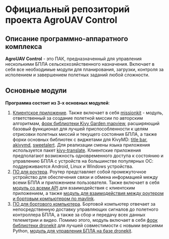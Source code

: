 # Официальный репозиторий проекта AgroUAV Control
## Описание программно-аппаратного комплекса
**AgroUAV Control** - это ПАК, предназначенный для управления несколькими БПЛА сельскохозяйственного назначения. Включает в себя все необходимые модули для планирования, загрузки, контроля за исполением и завершением полетных заданий любой сложности.
## Основные модули
**Программа состоит из 3-х основных модулей**:
1. [Клиентское приложение](https://github.com/AlesavigoSoftware/agro-uav-app). Также включает в себя [missionkit](https://github.com/AlesavigoSoftware/agro-uav-missionkit) - модуль, ответственный за создание полетной миссии по авторским алгоритмам, [форк библиотеки Kivy Garden mapview](https://github.com/AlesavigoSoftware/mapview-production-fork), расширяющий базовый функционал для лучшей приспособленности к целям отрисовки полетных миссий и текущего состояния БПЛА, а также форки основных библиотек с виджетами для KivyMD: [title bar](https://github.com/AlesavigoSoftware/title-bar-production-fork), [akivymd](https://github.com/AlesavigoSoftware/akivymd-production-fork), [sweetalert](https://github.com/AlesavigoSoftware/sweetalert-production-fork). Для реализации смены языка приложения используется пакет [kivy-translate](https://github.com/AlesavigoSoftware/kivy-translate-production-fork). Клиентские приложения предполагают возможность одновременного доступа к состоянию и управлению БПЛА с устройств на большинстве популярных ОС: поддерживаются Android, Linux и Windows устройства.
2. [ПО для роутера](https://github.com/AlesavigoSoftware/agro-uav-router). Роутер представляет собой промежуточное устройство для обеспечения связи и обмена информацией между всеми БПЛА и приложением пользователя. Также включает в себя [модуль со всеми API](https://github.com/AlesavigoSoftware/agro-uav-api) для взаимодействия с клиентским приложением, а также [модуль для взаимодействия между роутером и бортовым компьютером по mavlink](https://github.com/AlesavigoSoftware/agro-uav-mavlinkkit.git).
3. [ПО для бортового компьютера](https://github.com/AlesavigoSoftware/agro-uav-onboard). Бортовой компьютер отвечает за непосредственную доставку управляющих сигналов до полетного контроллера БПЛА, а также за сбор и передачу всех данных телеметрии и видео. Помимо этого, модуль включает в себя [форк библиотеки dronekit](https://github.com/AlesavigoSoftware/dronekit-python-production-fork) для лучшей совместимости с новыми версиями Python, [модуль для управления БПЛА на базе dronekit](https://github.com/AlesavigoSoftware/agro-uav-flykit.git).
